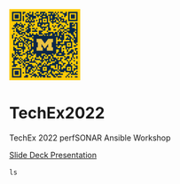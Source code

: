 <img src="TechEx_2022_Tutorial_github.png" alt="drawing" width="128"/>

# TechEx2022
TechEx 2022 perfSONAR Ansible Workshop

[Slide Deck Presentation](https://docs.google.com/presentation/d/1vhIu9H5OaQiSabGo67KTXnMSjNyrle82NnipkLJxNjI/edit#slide=id.ga72782a293_0_30)

```
ls
```

